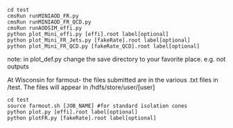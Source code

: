 ```
cd test 
cmsRun runMINIAOD_FR.py
cmsRun runMINIAOD_FR_QCD.py
cmsRun runAODSIM_effi.py
python plot_Mini_effi.py [effi].root label[optional]
python plot_Mini_FR_Jets.py [fakeRate].root label[optional]
python plot_Mini_FR_QCD.py [fakeRate_QCD].root label[optional]
```

note: in plot_def.py change the save directory to your favorite place. e.g. not outputs 

At Wisconsin for farmout- the files submitted are in the various .txt files in /test. The files will appear in /hdfs/store/user/[user]

```
cd test
source farmout.sh [JOB_NAME] #for standard isolation cones
python plot.py [effi].root label[optional]
python plotFR.py [fakeRate].root label[optional]
```
